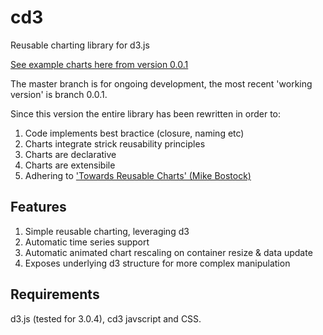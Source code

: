 cd3
===

Reusable charting library for d3.js

[See example charts here from version 0.0.1](https://github.com/sw4/cd3/blob/0.0.1/README.md)


The master branch is for ongoing development, the most recent 'working version' is branch 0.0.1.

Since this version the entire library has been rewritten in order to:

1. Code implements best bractice (closure, naming etc)
2. Charts integrate strick reusability principles
3. Charts are declarative
4. Charts are extensibile
5. Adhering to ['Towards Reusable Charts' (Mike Bostock)](http://bost.ocks.org/mike/chart/)

Features
---

1. Simple reusable charting, leveraging d3
2. Automatic time series support
3. Automatic animated chart rescaling on container resize & data update
4. Exposes underlying d3 structure for more complex manipulation

Requirements
---
d3.js (tested for 3.0.4), cd3 javscript and CSS.
